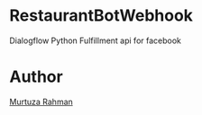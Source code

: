 # RestaurantBotWebhook
Dialogflow Python Fulfillment api for facebook

# Author
[Murtuza Rahman](https://github.com/Developer199239)
